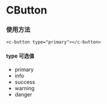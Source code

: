 # CButton

### 使用方法

```
<c-button type="primary"></c-button>
```


#### type 可选值
 - primary
 - info
 - success
 - warning
 - danger
